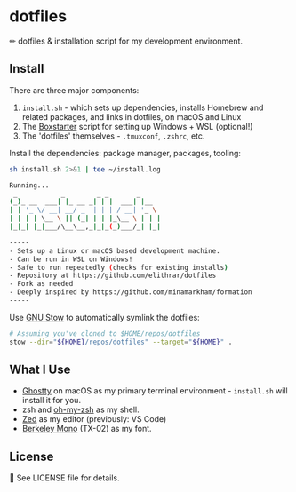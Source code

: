 # dotfiles

✏ dotfiles & installation script for my development environment.

## Install

There are three major components:

1. `install.sh` - which sets up dependencies, installs Homebrew and related packages, and links in dotfiles, on macOS and Linux
2. The [Boxstarter](https://boxstarter.org) script for setting up Windows + WSL (optional!)
3. The 'dotfiles' themselves - `.tmuxconf`, `.zshrc`, etc.

Install the dependencies: package manager, packages, tooling:

```sh
sh install.sh 2>&1 | tee ~/install.log

Running...
 _           _        _ _       _
(_)_ __  ___| |_ __ _| | |  ___| |__
| | '_ \/ __| __/ _  | | | / __| '_ \
| | | | \__ \ || (_| | | |_\__ \ | | |
|_|_| |_|___/\__\__,_|_|_(_)___/_| |_|

-----
- Sets up a Linux or macOS based development machine.
- Can be run in WSL on Windows!
- Safe to run repeatedly (checks for existing installs)
- Repository at https://github.com/elithrar/dotfiles
- Fork as needed
- Deeply inspired by https://github.com/minamarkham/formation
-----
```

Use [GNU Stow](https://www.gnu.org/software/stow/manual/stow.html) to automatically symlink the dotfiles:

```sh
# Assuming you've cloned to $HOME/repos/dotfiles
stow --dir="${HOME}/repos/dotfiles" --target="${HOME}" .
```

## What I Use

- [Ghostty](https://ghostty.org/) on macOS as my primary terminal environment - `install.sh` will install it for you.
- zsh and [oh-my-zsh](https://github.com/robbyrussell/oh-my-zsh) as my shell.
- [Zed](https://zed.dev/) as my editor (previously: VS Code)
- [Berkeley Mono](https://usgraphics.com/products/berkeley-mono) (TX-02) as my font.

## License

📜 See LICENSE file for details.
